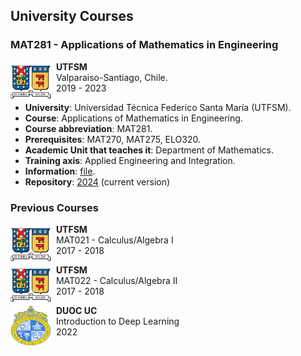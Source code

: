 ## University Courses

### MAT281 - Applications of Mathematics in Engineering

<p>
<img src="../../images/teaching/usm.png" alt="Smiley face image"
style="float:left; width:65px; height:65px;">
<span style="vertical-align:bottom">
&nbsp <strong> UTFSM</strong> <br>
&nbsp Valparaiso-Santiago, Chile. <br>
&nbsp 2019 - 2023
</span>
</p>


- **University**: Universidad Técnica Federico Santa María (UTFSM).
- **Course**: Applications of Mathematics in Engineering.
- **Course abbreviation**: MAT281.
- **Prerequisites**: MAT270, MAT275, ELO320.
- **Academic Unit that teaches it**: Department of Mathematics.
- **Training axis**: Applied Engineering and Integration.
- **Information**: [file](https://github.com/fralfaro/portfolio/blob/main/docs/files/teaching/mat281.pdf).
- **Repository**:  [2024](https://github.com/fralfaro/MAT281_2024) (current version)


### Previous Courses

<p>
<img src="../../images/teaching/usm.png" alt="Smiley face image"
style="float:left; width:65px; height:65px;">
<span style="vertical-align:bottom">
&nbsp <strong> UTFSM </strong> <br>
&nbsp MAT021 - Calculus/Algebra I <br>
&nbsp 2017 - 2018
</span>
</p>

<p>
<img src="../../images/teaching/usm.png" alt="Smiley face image"
style="float:left; width:65px; height:65px;">
<span style="vertical-align:bottom">
&nbsp <strong> UTFSM</strong> <br>
&nbsp MAT022 - Calculus/Algebra II <br>
&nbsp 2017 - 2018
</span>
</p>

<p>
<img src="../../images/teaching/puc.png" alt="Smiley face image"
style="float:left; width:65px; height:65px;">
<span style="vertical-align:bottom">
&nbsp <strong> DUOC UC </strong> <br>
&nbsp Introduction to Deep Learning <br>
&nbsp 2022
</span>
</p>



